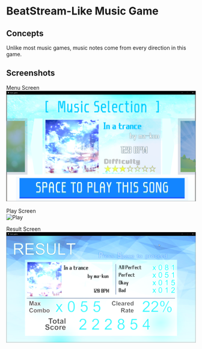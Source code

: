# BeatStream-Like Music Game
## Concepts  
Unlike most music games, music notes come from every direction in this game.  
## Screenshots
Menu Screen  
![menu](menu.png)  
  
Play Screen  
![Play](playing.gif)  
  
Result Screen  
![Result](result.png)  
